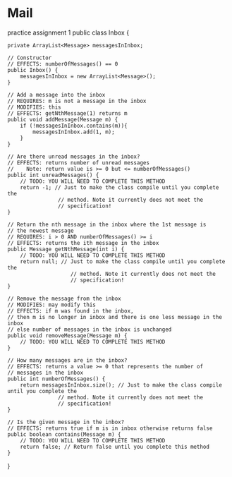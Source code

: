 # Mail
practice assignment 1
public class Inbox {

	private ArrayList<Message> messagesInInbox;

	// Constructor
	// EFFECTS: numberOfMessages() == 0
	public Inbox() {
		messagesInInbox = new ArrayList<Message>();
	}

	// Add a message into the inbox
	// REQUIRES: m is not a message in the inbox
	// MODIFIES: this
	// EFFECTS: getNthMessage(1) returns m
	public void addMessage(Message m) {
		if (!messagesInInbox.contains(m)){
			messagesInInbox.add(1, m);
		}
	}

	// Are there unread messages in the inbox?
	// EFFECTS: returns number of unread messages 
	//    Note: return value is >= 0 but <= numberOfMessages()
	public int unreadMessages() {
		// TODO: YOU WILL NEED TO COMPLETE THIS METHOD
		return -1; // Just to make the class compile until you complete the
					// method. Note it currently does not meet the
					// specification!
	}

	// Return the nth message in the inbox where the 1st message is
	// the newest message
	// REQUIRES: i > 0 AND numberOfMessages() >= i
	// EFFECTS: returns the ith message in the inbox
	public Message getNthMessage(int i) {
		// TODO: YOU WILL NEED TO COMPLETE THIS METHOD
		return null; // Just to make the class compile until you complete the
						// method. Note it currently does not meet the
						// specification!
	}

	// Remove the message from the inbox
	// MODIFIES: may modify this
	// EFFECTS: if m was found in the inbox,
	// then m is no longer in inbox and there is one less message in the inbox
	// else number of messages in the inbox is unchanged
	public void removeMessage(Message m) {
		// TODO: YOU WILL NEED TO COMPLETE THIS METHOD
	}

	// How many messages are in the inbox?
	// EFFECTS: returns a value >= 0 that represents the number of
	// messages in the inbox
	public int numberOfMessages() {
		return messagesInInbox.size(); // Just to make the class compile until you complete the
					// method. Note it currently does not meet the
					// specification!
	}

	// Is the given message in the inbox?
	// EFFECTS: returns true if m is in inbox otherwise returns false
	public boolean contains(Message m) {
		// TODO: YOU WILL NEED TO COMPLETE THIS METHOD
		return false; // Return false until you complete this method
	}

}
